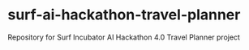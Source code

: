 # surf-ai-hackathon-travel-planner
Repository for Surf Incubator AI Hackathon 4.0 Travel Planner project
